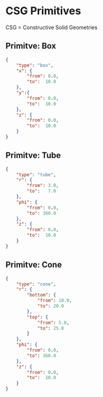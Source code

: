 # CSG Primitives

CSG = Constructive Solid Geometries

## Primitve: Box

```json
{
    "type": "box",
    "x": {
        "from": 0.0,
        "to":  10.0
    },
    "y":{
        "from": 0.0,
        "to":  10.0
    },
    "z": {
        "from": 0.0,
        "to":  10.0
    }
}
```

## Primitve: Tube

```json
{
    "type": "tube",
    "r": {
        "from": 3.0,
        "to":   7.0
    },
    "phi": {
        "from": 0.0,
        "to": 360.0
    },
    "z": {
        "from": 0.0,
        "to":  10.0
    }
}
```

## Primitve: Cone

```json
{
    "type": "cone",
    "r": {
        "bottom": {
            "from": 10.0,
            "to": 20.0
        },
        "top": {
            "from": 5.0,
            "to": 25.0
        }
    },
    "phi": {
        "from": 0.0,
        "to": 360.0
    },
    "z": {
        "from": 0.0,
        "to":  10.0
    }
}
```
